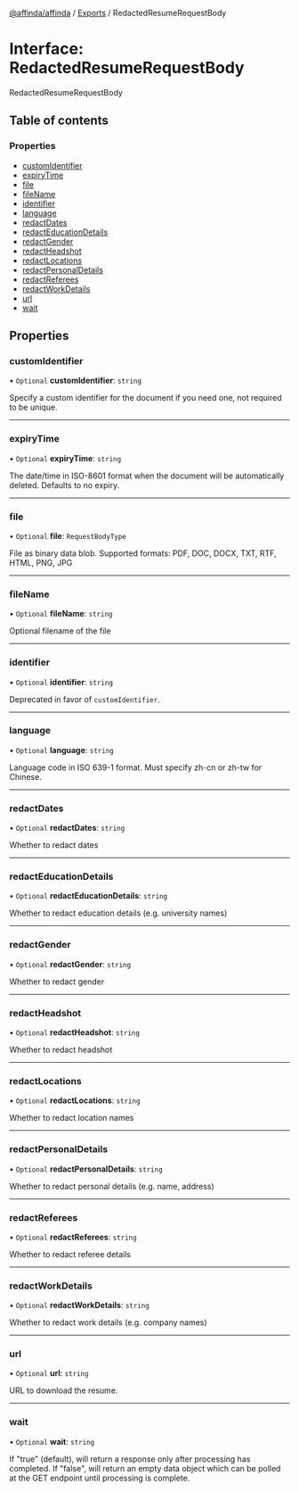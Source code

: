 [@affinda/affinda](../README.md) / [Exports](../modules.md) / RedactedResumeRequestBody

# Interface: RedactedResumeRequestBody

RedactedResumeRequestBody

## Table of contents

### Properties

- [customIdentifier](RedactedResumeRequestBody.md#customidentifier)
- [expiryTime](RedactedResumeRequestBody.md#expirytime)
- [file](RedactedResumeRequestBody.md#file)
- [fileName](RedactedResumeRequestBody.md#filename)
- [identifier](RedactedResumeRequestBody.md#identifier)
- [language](RedactedResumeRequestBody.md#language)
- [redactDates](RedactedResumeRequestBody.md#redactdates)
- [redactEducationDetails](RedactedResumeRequestBody.md#redacteducationdetails)
- [redactGender](RedactedResumeRequestBody.md#redactgender)
- [redactHeadshot](RedactedResumeRequestBody.md#redactheadshot)
- [redactLocations](RedactedResumeRequestBody.md#redactlocations)
- [redactPersonalDetails](RedactedResumeRequestBody.md#redactpersonaldetails)
- [redactReferees](RedactedResumeRequestBody.md#redactreferees)
- [redactWorkDetails](RedactedResumeRequestBody.md#redactworkdetails)
- [url](RedactedResumeRequestBody.md#url)
- [wait](RedactedResumeRequestBody.md#wait)

## Properties

### customIdentifier

• `Optional` **customIdentifier**: `string`

Specify a custom identifier for the document if you need one, not required to be unique.

___

### expiryTime

• `Optional` **expiryTime**: `string`

The date/time in ISO-8601 format when the document will be automatically deleted.  Defaults to no expiry.

___

### file

• `Optional` **file**: `RequestBodyType`

File as binary data blob. Supported formats: PDF, DOC, DOCX, TXT, RTF, HTML, PNG, JPG

___

### fileName

• `Optional` **fileName**: `string`

Optional filename of the file

___

### identifier

• `Optional` **identifier**: `string`

Deprecated in favor of `customIdentifier`.

___

### language

• `Optional` **language**: `string`

Language code in ISO 639-1 format. Must specify zh-cn or zh-tw for Chinese.

___

### redactDates

• `Optional` **redactDates**: `string`

Whether to redact dates

___

### redactEducationDetails

• `Optional` **redactEducationDetails**: `string`

Whether to redact education details (e.g. university names)

___

### redactGender

• `Optional` **redactGender**: `string`

Whether to redact gender

___

### redactHeadshot

• `Optional` **redactHeadshot**: `string`

Whether to redact headshot

___

### redactLocations

• `Optional` **redactLocations**: `string`

Whether to redact location names

___

### redactPersonalDetails

• `Optional` **redactPersonalDetails**: `string`

Whether to redact personal details (e.g. name, address)

___

### redactReferees

• `Optional` **redactReferees**: `string`

Whether to redact referee details

___

### redactWorkDetails

• `Optional` **redactWorkDetails**: `string`

Whether to redact work details (e.g. company names)

___

### url

• `Optional` **url**: `string`

URL to download the resume.

___

### wait

• `Optional` **wait**: `string`

If "true" (default), will return a response only after processing has completed. If "false", will return an empty data object which can be polled at the GET endpoint until processing is complete.

